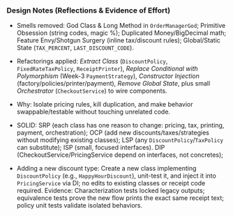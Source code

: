 ### Design Notes (Reflections & Evidence of Effort)
- Smells removed:
   God Class & Long Method in `OrderManagerGod`;
   Primitive Obsession (string codes, magic %);
   Duplicated Money/BigDecimal math;
   Feature Envy/Shotgun Surgery (inline tax/discount rules); 
   Global/Static State (`TAX_PERCENT`, `LAST_DISCOUNT_CODE`).
  
- Refactorings applied: *Extract Class* (`DiscountPolicy`, `FixedRateTaxPolicy`, `ReceiptPrinter`), *Replace Conditional with Polymorphism* (Week-3 `PaymentStrategy`), *Constructor Injection* (factory/policies/printer/payment), *Remove Global State*, plus small *Orchestrator* (`CheckoutService`) to wire components.
- Why: Isolate pricing rules, kill duplication, and make behavior swappable/testable without touching unrelated code.
  
- SOLID:
     SRP (each class has one reason to change: pricing, tax, printing, payment, orchestration);
     OCP (add new discounts/taxes/strategies without modifying existing classes);
     LSP (any `DiscountPolicy`/`TaxPolicy` can substitute);
     ISP (small, focused interfaces).
     DIP (CheckoutService/PricingService depend on interfaces, not concretes);
  
- Adding a new discount type:
  Create a new class implementing `DiscountPolicy` (e.g., `HappyHourDiscount`), unit-test it, and inject it into `PricingService` via DI; no edits to existing classes or receipt code required.
  Evidence: Characterization tests locked legacy outputs; equivalence tests prove the new flow prints the exact same receipt text; policy unit tests validate isolated behaviors.
